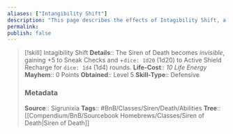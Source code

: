 ```yaml
---
aliases: ["Intangibility Shift"]
description: "This page describes the effects of Intagibility Shift, a skill for the homebrew skilltree Siren of Death for the Bunkers and Badasses TTRPG."
permalink: 
publish: false
---
```


>[!skill] Intagibility Shift
> **Details**:: The Siren of Death becomes *invisible*, gaining +5 to Sneak Checks and +`dice: 1d20` (1d20) to Active Shield Recharge for `dice: 1d4` (1d4) rounds.
> **Life-Cost**:: *10 Life Energy*
> **Mayhem**:: 0 Points
> **Obtained**:: Level 5
> **Skill-Type**:: Defensive
> ### Metadata
> **Source**:: Sigrunixia
> **Tags**:: #BnB/Classes/Siren/Death/Abilities
> **Tree**:: [[Compendium/BnB/Sourcebook Homebrews/Classes/Siren of Death|Siren of Death]]
